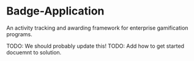 Badge-Application
=================

An activity tracking and awarding framework for enterprise gamification programs.

TODO: We should probably update this!
TODO: Add how to get started docuemnt to solution. 
